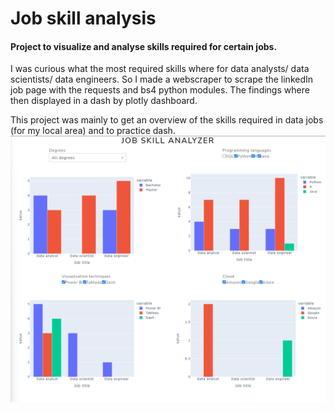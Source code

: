 # Job skill analysis

#### Project to visualize and analyse skills required for certain jobs.


I was curious what the most required skills where for data analysts/ data scientists/ data engineers.
So I made a webscraper to scrape the linkedIn job page with the requests and bs4 python modules.
The findings where then displayed in a dash by plotly dashboard.

This project was mainly to get an overview of the skills required in data jobs (for my local area) and to practice dash.<br/>
![dashboard preview](./assets/preview.png "dashboard preview")
